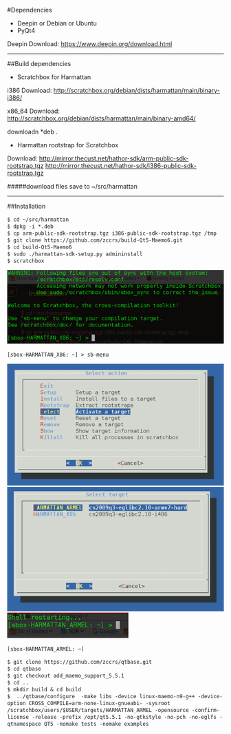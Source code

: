 #Dependencies
* Deepin or Debian or Ubuntu
* PyQt4

Deepin Download: https://www.deepin.org/download.html
***
##Build dependencies
* Scratchbox for Harmattan

i386 Download: http://scratchbox.org/debian/dists/harmattan/main/binary-i386/

x86_64 Download: http://scratchbox.org/debian/dists/harmattan/main/binary-amd64/

downloadn *deb .

* Harmattan rootstrap for Scratchbox

Download: 
http://mirror.thecust.net/hathor-sdk/arm-public-sdk-rootstrap.tgz
http://mirror.thecust.net/hathor-sdk/i386-public-sdk-rootstrap.tgz

#####download files save to ~/src/harmattan
***

##Installation
````
$ cd ~/src/harmattan
$ dpkg -i *.deb
$ cp arm-public-sdk-rootstrap.tgz i386-public-sdk-rootstrap.tgz /tmp
$ git clone https://github.com/zccrs/build-Qt5-Maemo6.git
$ cd build-Qt5-Maemo6
$ sudo ./harmattan-sdk-setup.py admininstall
$ scratchbox
 ````
![enter image description here](https://github.com/zccrs/build-Qt5-Maemo6/blob/master/%E6%B7%B1%E5%BA%A6%E6%88%AA%E5%9B%BE20160409161243.png?raw=true)
 ````
 [sbox-HARMATTAN_X86: ~] > sb-menu
 ````
 ![enter image description here](https://github.com/zccrs/build-Qt5-Maemo6/blob/master/%E6%B7%B1%E5%BA%A6%E6%88%AA%E5%9B%BE20160409161431.png?raw=true)
 ![enter image description here](https://github.com/zccrs/build-Qt5-Maemo6/blob/master/%E6%B7%B1%E5%BA%A6%E6%88%AA%E5%9B%BE20160409161442.png?raw=true)
 ![enter image description here](https://github.com/zccrs/build-Qt5-Maemo6/blob/master/%E6%B7%B1%E5%BA%A6%E6%88%AA%E5%9B%BE20160409161500.png?raw=true)
 ````
 [sbox-HARMATTAN_ARMEL: ~]
 ````
 ````
$ git clone https://github.com/zccrs/qtbase.git
$ cd qtbase
$ git checkout add_maemo_support_5.5.1
$ cd ..
$ mkdir build & cd build
$  ../qtbase/configure  -make libs -device linux-maemo-n9-g++ -device-option CROSS_COMPILE=arm-none-linux-gnueabi- -sysroot /scratchbox/users/$USER/targets/HARMATTAN_ARMEL -opensource -confirm-license -release -prefix /opt/qt5.5.1 -no-gtkstyle -no-pch -no-eglfs -qtnamespace QT5 -nomake tests -nomake examples
````

